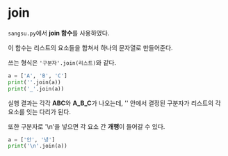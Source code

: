# join
```sangsu.py```에서 **join 함수**를 사용하였다.

이 함수는 리스트의 요소들을 합쳐서 하나의 문자열로 만들어준다.

쓰는 형식은 ```'구분자'.join(리스트)```와 같다.

```py
a = ['A', 'B', 'C']
print(''.join(a))
print('_'.join(a))
```

실행 결과는 각각 **ABC**와 **A_B_C**가 나오는데, '' 안에서 결정된 구분자가 리스트의 각 요소를 잇는 다리가 된다.

또한 구분자로 '\n'을 넣으면 각 요소 간 **개행**이 들어갈 수 있다.

```py
a = ['안', '녕']
print('\n'.join(a))
```
